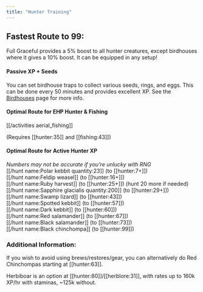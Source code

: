 ```yaml
---
title: "Hunter Training"
---
```


## Fastest Route to 99:

Full Graceful provides a 5% boost to all hunter creatures, except birdhouses where it gives a 10% boost. It can be equipped in any setup!

#### **Passive XP + Seeds**

You can set birdhouse traps to collect various seeds, rings, and eggs. This can be done every 50 minutes and provides excellent XP. See the [Birdhouses](https://wiki.oldschool.gg/skills/hunter/birdhouses) page for more info.

#### **Optimal Route for EHP Hunter & Fishing**

[[/activities aerial_fishing]]

(Requires [[hunter:35]] and [[fishing:43]])

#### **Optimal Route for Active Hunter XP**

_Numbers may not be accurate if you're unlucky with RNG_<br />
[[/hunt name\:Polar kebbit quantity\:23]] (to [[hunter:7+]])<br />
[[/hunt name\:Feldip weasel]] (to [[hunter:16+]])<br />
[[/hunt name\:Ruby harvest]] (to [[hunter:25+]]) (hunt 20 more if needed)<br />
[[/hunt name\:Sapphire glacialis quantity\:200]] (to [[hunter:29+]])<br />
[[/hunt name\:Swamp lizard]] (to [[hunter:43]])<br />
[[/hunt name\:Spotted kebbit]] (to [[hunter:57]])<br />
[[/hunt name\:Dark kebbit]] (to [[hunter:60]])<br />
[[/hunt name\:Red salamander]] (to [[hunter:67]])<br />
[[/hunt name\:Black salamander]] (to [[hunter:73]])<br />
[[/hunt name\:Black chinchompa]] (to [[hunter:99]])<br />

### Additional Information:

If you wish to avoid using brews/restores/gear, you can alternatively do Red Chinchompas starting at [[hunter:63]].

Herbiboar is an option at [[hunter:80]]/[[herblore:31]], with rates up to 160k XP/hr with staminas, ~125k without.
